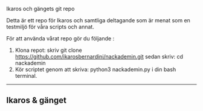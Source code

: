 Ikaros och gängets git repo

Detta är ett repo för Ikaros och samtliga deltagande som är menat som en testmiljö för våra scripts och annat.

För att använda vårat repo gör du följande :

1. Klona repot: skriv git clone https://github.com/ikarosbernardini/nackademin.git sedan skriv: cd nackademin
2. Kör scriptet genom att  skriva:  python3 nackademin.py i din bash terminal.  

-------------
Ikaros & gänget
-------------

